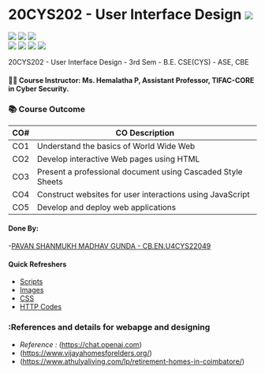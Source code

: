 # 20CYS202 - User Interface Design ![](https://img.shields.io/badge/-Live-green)
![](https://img.shields.io/badge/Batch-21CYS-lightgreen) ![](https://img.shields.io/badge/UG-blue) ![](https://img.shields.io/badge/Subject-UID-blue) <br/>
![](https://img.shields.io/badge/Lecture-1-orange) ![](https://img.shields.io/badge/Practical-3-orange) ![](https://img.shields.io/badge/Credits-2-orange) ![](https://img.shields.io/badge/Additional_Coverage-GitHub-purple)

20CYS202  - User Interface Design - 3rd Sem - B.E. CSE(CYS) - ASE, CBE

#### :teacher: Course Instructor:  Ms. Hemalatha P, Assistant Professor, TIFAC-CORE in Cyber Security.

### :books: Course Outcome

| CO#  | CO Description |
|------|----------------|
| CO1 | Understand the basics of World Wide Web |
| CO2 | Develop interactive Web pages using HTML |
| CO3 | Present a professional document using Cascaded Style Sheets |
| CO4 | Construct websites for user interactions using JavaScript |
| CO5 | Develop and deploy web applications | 

#### Done By:
-[PAVAN SHANMUKH MADHAV GUNDA - CB.EN.U4CYS22049](https://github.com/pand-coder)

#### Quick Refreshers

- [Scripts](https://github.com/Amrita-TIFAC-Cyber-Blockchain/20CYS202-User_Interface_Design/tree/main/Assignments/CB.EN.U4CYS22049/ui/JAVASCRIPT)
- [Images](https://github.com/Amrita-TIFAC-Cyber-Blockchain/20CYS202-User_Interface_Design/tree/main/Assignments/CB.EN.U4CYS22049/ui/IMAGES)
- [CSS](https://github.com/Amrita-TIFAC-Cyber-Blockchain/20CYS202-User_Interface_Design/tree/main/Assignments/CB.EN.U4CYS22049/ui/CSS)
- [HTTP Codes](https://github.com/Amrita-TIFAC-Cyber-Blockchain/20CYS202-User_Interface_Design/tree/main/Assignments/CB.EN.U4CYS22049/ui/HTML)

### :References and details for webapge and designing
 - *Reference :* (https://chat.openai.com)
- (https://www.vijayahomesforelders.org/)
- (https://www.athulyaliving.com/lp/retirement-homes-in-coimbatore/)

